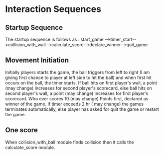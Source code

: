 # Interaction Sequences

## Startup Sequence

The startup sequence is follows as : start_game -->timer_start-->collision_with_wall-->calculate_score-->declare_winner-->quit_game

## Movement Initiation

Initially players starts the game, the ball triggers from left to right (I am giving first chance to player at left side to hit
the ball) and when first hit occurs on the ball, the timer starts. If ball hits on first player's wall, a point (may change)
increases for second player's scorecard, else ball hits on second player's wall,  a point (may change) increases for first player's
scorecard. Who ever scores 10 (may change) Points first, declared as winner of the game. If timer exceeds 2 hr ( may change) the games
terminates automatically, else player has asked for quit the game or restart the game.

## One score

When collision_with_ball module finds collision then it calls the calculate_score module.

